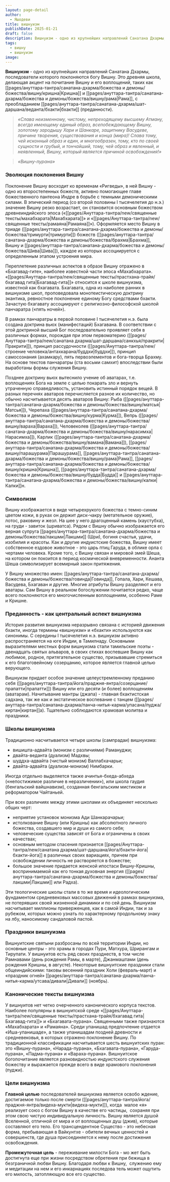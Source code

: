 ```yaml
---
layout: page-detail
author:
  - Яшодеви
title: вишнуизм
publishDate: 2025-01-21
draft: false
description: Вишнуизм - одно из крупнейших направлений Санатана Дхармы, последователи которого поклоняются богу Вишну. Это древняя школа, делающая акцент на почитание Вишну и его воплощений, таких как Кришна и Рама, с преобладанием бхакти (преданности).
tags:
  - вишну
  - вишнуизм
image:
---
```

**Вишнуизм** - одно из крупнейших направлений Санатана Дхармы, последователи которого поклоняются богу Вишну. Это древняя школа, делающая акцент на почитание Вишну и его воплощений, таких как [[pages/ануттара-тантра/санатана-дхарма/божества и демоны/божества/вишну/кришна|Кришна]] и [[pages/ануттара-тантра/санатана-дхарма/божества и демоны/божества/вишну/рама|Рама]], с преобладанием [[pages/ануттара-тантра/санатана-дхарма/шат-даршана/веданта/бхакти|бхакти]] (преданности).

>*«Слава неизменному, чистому, непреходящему высшему Атману, всегда имеющему единый образ, всепобеждающему Вишну, золотому зародышу Хари и Шанкаре, защитнику Васудеве, причине творения, существования и конца (мира)! Слава тому, чей исконный образ и един, и многообразен, тому, кто по своей сущности и грубый, и тончайший, тому, чей образ и явленный, и неявленный, Вишну, который является причиной освобождения!»*

>*«Вишну-пурана»*

### Эволюция поклонения Вишну

Поклонение Вишну восходит ко временам «Ригведы», в ней Вишну - одно из второстепенных божеств, активно помогающее главе божественного пантеона Индре в борьбе с темными демоническими силами. В эпический период (со второй половины I тысячелетия до н.э.) значение Вишну резко возрастает, он становится основным божеством древнеиндийского эпоса («[[pages/Ануттара-тантра/new/священные тексты/махабхарата|Махабхарата]]» и «[[pages/Ануттара-тантра/new/священные тексты/рамаяна|Рамаяна]]»). Оформляется место Вишну в триаде ([[pages/ануттара-тантра/санатана-дхарма/божества и демоны/божества/тримурти|тримурти]]) божеств ([[pages/ануттара-тантра/санатана-дхарма/божества и демоны/божества/брахма|Брахма]], Вишну и [[pages/ануттара-тантра/санатана-дхарма/божества и демоны/божества/Шива|Шива]]), каждое из которых ассоциируется с определенным этапом устроения мира.

Переплетение различных аспектов в образе Вишну отражено в «Бхагавад-гите», наиболее известной части эпоса «Махабхарата». «[[pages/Ануттара-тантра/new/священные тексты/прастхана-трайя/бхагавад гита|Бхагавад-гита]]» относится к школе вишнуизма, известной как бхагавата. Бхагавата, одна из наиболее ранних в вишнуизме школ, проповедовала монотеистическую доктрину экантика, ревностное поклонение единому Богу средствами бхакти. Зачастую бхагавату ассоциируют с религиозно-философской школой панчаратра («пять ночей»).

В рамках панчаратры в первой половине I тысячелетия н.э. была создана доктрина вьюх (манифестаций) Бхагавана. В соответствии с этой доктриной высший Бог последовательно проявляет себя в различных формах, порождая при этом первоматерию ([[pages/Ануттара-тантра/new/санатана дхарма/шат-даршана/санкхья/пракрити|Пракрити]]), принцип рассудочности ([[pages/Ануттара-тантра/new/строение человека/антахкарана/буддхи|буддхи]]), принцип самосознания (ахамкару), пять первоэлементов и бога-творца Брахму. На основе текстов панчаратры (ста восьми самхит) впоследствии были выработаны формы служения Вишну.

Позднее доктрину вьюх вытеснило учение об аватарах, т.е. воплощениях Бога на земле с целью покарать зло и вернуть утраченную справедливость, установить истинный порядок вещей. В разных перечнях аватаров перечисляется разное их количество, но обычно насчитывается десять аватаров Вишну: Рыба ([[pages/ануттара-тантра/санатана-дхарма/божества и демоны/божества/вишну/матсья|Матсья]]), Черепаха ([[pages/ануттара-тантра/санатана-дхарма/божества и демоны/божества/вишну/курма|Курма]]), Вепрь ([[pages/ануттара-тантра/санатана-дхарма/божества и демоны/божества/вишну/вараха|Вараха]]), Человеколев ([[pages/ануттара-тантра/санатана-дхарма/божества и демоны/божества/вишну/нарасимха|Нарасимха]]), Карлик ([[pages/ануттара-тантра/санатана-дхарма/божества и демоны/божества/вишну/вамана|Вамана]]), [[pages/ануттара-тантра/санатана-дхарма/божества и демоны/божества/вишну/парашурама|Парашурама]], [[pages/ануттара-тантра/санатана-дхарма/божества и демоны/божества/вишну/рама|Рама]], [[pages/ануттара-тантра/санатана-дхарма/божества и демоны/божества/вишну/кришна|Кришна]], [[pages/ануттара-тантра/санатана-дхарма/божества и демоны/божества/вишну/будда|Будда]] и [[pages/ануттара-тантра/санатана-дхарма/божества и демоны/божества/вишну/калки|Калки]]н.

### Символизм

Вишну изображается в виде четырехрукого божества с темно-синим цветом кожи, в руках он держит диск-чакру (метательное оружие), лотос, раковину и жезл. На шее у него драгоценный камень (каустубха), на груди - завиток (шриватса). Рядом с Вишну обычно изображается его верная супруга [[pages/ануттара-тантра/санатана-дхарма/божества и демоны/божества/лакшми|Лакшми]] (Шри), богиня счастья, удачи, изобилия и красоты. Как и другие индуистские божества, Вишну имеет собственное ездовое животное - это царь птиц Гаруда, в облике орла с чертами человека. Кроме того, с Вишну связан и мировой змей Шеша, на котором он покоится в период космической вневременности. 
Ананта Шеша символизирует всемирный закон притяжения.

У Вишну множество имен: [[pages/ануттара-тантра/санатана-дхарма/божества и демоны/божества/говинда|Говинда]], Гопала, Хари, Кешава, Васудева, Бхагаван и другие. Многие атрибуты Вишну разделяют и его аватары. Сам Вишну в реальном богослужении почитается редко, чаще всего поклоняются его многочисленным воплощениям, особенно Раме и Кришне.

### Преданность - как центральный аспект вишнуизма

История развития вишнуизма неразрывно связана с историей движения бхакти, иногда термины «вишнуизм» и «бхакти» используются как синонимы. С середины I тысячелетия н.э. вишнуизм активно распространяется на юге Индии, в Тамилнаду. Основными выразителями местных форм вишнуизма стали тамильские поэты - двенадцать святых альваров, в своих стихах воспевшие Вишну как любимое, родное, притягательное существо, призывавшие стремиться к его благоговейному созерцанию, которое является главной целью верующего.

Вишнуизм придает особое значение целеустремленному преданию себя ([[pages/ануттара-тантра/йога/праджня-янтра/созерцание/прапатти|прапатти]]) Вишну или его десяти (и более) воплощениям (аватарам). Начитывание мантры (джапа) - главная бхактистская садхана, так же как и экстатическое воспевание с танцем ([[pages/ануттара-тантра/санатана-дхарма/панча-нитья-карма/упасана/пуджа/киртан|киртан]]а). Тщательно соблюдаются храмовая молитва и праздники.

### Школы вишнуизма

Традиционно насчитывается четыре школы (сампрадаи) вишнуизма:

- вишишта-адвайта (монизм с различиями) Рамануджи;
- двайта-веданта (дуализм) Мадхвы;
- шуддха-адвайта (чистый монизм) Валлабхачарьи;
- двайта-адвайта (дуализм-монизм) Нимбарки.

Иногда отдельно выделяется также ачинтья-бхеда-абхеда («непостижимое различие в неразличении»), или школа гаудия (бенгальский вайшнавизм), созданная бенгальским мистиком и реформатором Чайтаньей.

При всех различиях между этими школами их объединяет несколько общих черт:

- неприятие установок монизма Ади Шанкарачарьи;
- истолкование Вишну (или Кришны) как абсолютного личного божества, создавшего мир и души из самого себя;
- человеческие существа зависят от Бога и ограничены в своих качествах;
- основным методом спасения признается [[pages/Ануттара-тантра/new/санатана дхарма/шат-даршана/йога/бхакти-йога|бхакти-йога]] в различных своих вариациях, причем при освобождении личность не растворяется в божестве;
- большое значение придается женской ипостаси Вишну-Кришны, воспринимаемой как его тонкая духовная энергия ([[pages/ануттара-тантра/санатана-дхарма/божества и демоны/божества/лакшми|Лакшми]] или Радха).

Эти теологические школы стали в то же время и идеологическим фундаментом средневековых массовых движений в рамках вишнуизма, не потерявших своей жизненной динамики и по сей день. Вишнуизм насчитывает миллионы приверженцев, как в самой Индии, так и за рубежом, которых можно узнать по характерному продольному знаку на лбу, наносимому сандаловой пастой.

### Праздники вишнуизма

Вишнуитские святыни разбросаны по всей территории Индии, но основные центры - это храмы в городах Пури, Матхура, Шрирангам и Тирупати. У вишнуитов есть ряд своих празднеств, в том числе Рамнавами (день рождения Рамы, в марте), Джанмаштами (день рождения Кришны, в августе). Некоторые вишнуитские праздники стали общеиндийскими: таковы весенний праздник Холи (февраль-март) и «праздник огней» [[pages/ануттара-тантра/санатана-дхарма/панча-нитья-карма/утсава/дивали|Дивали]] (ноябрь).

### Канонические тексты вишнуизма

У вишнуитов нет четко очерченного канонического корпуса текстов. Наиболее популярны в вишнуитской среде «[[pages/Ануттара-тантра/new/священные тексты/прастхана-трайя/бхагавад гита|Бхагавад-гита]]» и «Бхагавата-пурана». Священными также признаются «Махабхарата» и «Рамаяна». Среди упанишад предпочтение отдается «Иша-упанишаде», а также упанишадам поздней древности и средневековья, в которых отражено поклонение Вишну. По традиционной классификации насчитывается шесть вишнуитских пуран: это «Вишну-пурана», «Нарада-пурана», «Бхагавата-пурана», «Гаруда-пурана», «Падма-пурана» и «Вараха-пурана». Вишнуитское богопочитание является разновидностью индуистского служения божеству и выражается прежде всего в виде храмового поклонения (пуджи).

### Цели вишнуизма

**Главной целью** последователей вишнуизма является освобо ждение, достигаемое только после смерти ([[pages/ануттара-тантра/йога/праджня-янтра/видеха-мукти|видеха-мукти]]), когда  малое «я» реализует союз с богом Вишну в качестве его частицы,  сохраняя при этом свою чистую индивидуальную личность. Вишну является душой Вселенной, отличной от мира и от воплощенных душ (джив), которые составляют его тело. Его трансцендентное Существо - это небесная форма, пребывающая в Вайкунтхе - обители вечных ценностей и совершенств, где душа присоединяется к нему после достижения освобождения.  

**Промежуточная цель** - переживание милости Бога - мо жет быть достигнута еще при жизни посредством обретения при бежища в безграничной любви Вишну. Благодаря любви к Вишну,  служению ему и медитации на нем и его инкарнациях последова тель может ощутить его милость, затопляющую все его существо.